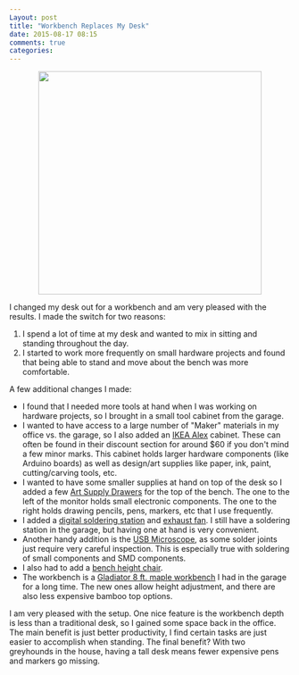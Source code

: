 ```yaml
---
Layout: post
title: "Workbench Replaces My Desk"
date: 2015-08-17 08:15
comments: true
categories: 
---
```

 
<a href="//s3.amazonaws.com/rwx-blog/workbench.JPG" target="_blank"><img src="//s3.amazonaws.com/rwx-blog/workbench.JPG"  style="height: 400px; display: block; margin: auto;"></a>

I changed my desk out for a workbench and am very pleased with the results. I made the switch for two reasons:

1. I spend a lot of time at my desk and wanted to mix in sitting and standing throughout the day.
2. I started to work more frequently on small hardware projects and found that being able to stand and move about the bench was more comfortable.

A few additional changes I made:

* I found that I needed more tools at hand when I was working on hardware projects, so I brought in a small tool cabinet from the garage.
* I wanted to have access to a large number of "Maker" materials in my office vs. the garage, so I also added an <a href="http://www.ikea.com/us/en/catalog/products/40196241/" target="_blank">IKEA Alex</a> cabinet. These can often be found in their discount section for around $60 if you don't mind a few minor marks. This cabinet holds larger hardware components (like Arduino boards) as well as design/art supplies like paper, ink, paint, cutting/carving tools, etc.
* I wanted to have some smaller supplies at hand on top of the desk so I added a few <a href="http://www.amazon.com/gp/product/B000AIDBGC" target="_blank">Art Supply Drawers</a> for the top of the bench. The one to the left of the monitor holds small electronic components. The one to the right holds drawing pencils, pens, markers, etc that I use frequently.
* I added a <a href="//www.amazon.com/gp/product/B00ANZRT4M" target="_blank">digital soldering station</a> and <a href="http://www.amazon.com/Weller-WSA350-Bench-Smoke-Absorber/dp/B000EM74SK" target="_blank">exhaust fan</a>. I still have a soldering station in the garage, but having one at hand is very convenient.
* Another handy addition is the <a href="http://www.amazon.com/gp/product/B00XNYXQHE" target="_blank">USB Microscope</a>, as some solder joints just require very careful inspection. This is especially true with soldering of small components and SMD components.
* I also had to add a <a href="http://www.amazon.com/gp/product/B001PMJXD2" target="_blank">bench height chair</a>.
* The workbench is a <a href="http://www.amazon.com/Gladiator-GAWB08HWEG-Adjustable-Hardwood-Workbench/dp/B00ZTH82CW" target="_blank">Gladiator 8 ft. maple workbench</a> I had in the garage for a long time. The new ones allow height adjustment, and there are also less expensive bamboo top options.

I am very pleased with the setup. One nice feature is the workbench depth is less than a traditional desk, so I gained some space back in the office. The main benefit is just better productivity, I find certain tasks are just easier to accomplish when standing. The final benefit? With two greyhounds in the house, having a tall desk means fewer expensive pens and markers go missing.